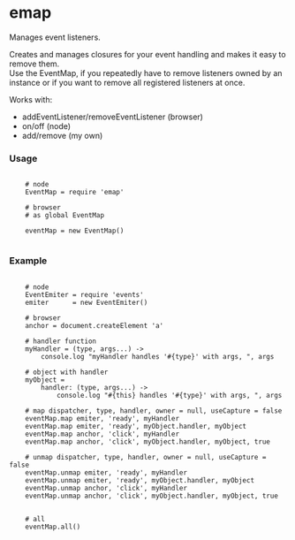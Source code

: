 # emap  
Manages event listeners.

Creates and manages closures for your event handling and makes it easy to remove them.   
Use the EventMap, if you repeatedly have to remove listeners owned by an instance or
if you want to remove all registered listeners at once.

Works with:

- addEventListener/removeEventListener (browser)
- on/off (node)
- add/remove (my own)

### Usage  

```coffee-script
    
    # node
    EventMap = require 'emap'
    
    # browser
    # as global EventMap
    
    eventMap = new EventMap()
    
```
### Example  

```coffee-script
    
    # node
    EventEmiter = require 'events'
    emiter      = new EventEmiter()
     
    # browser 
    anchor = document.createElement 'a'
    
    # handler function
    myHandler = (type, args...) ->
        console.log "myHandler handles '#{type}' with args, ", args
    
    # object with handler
    myObject = 
        handler: (type, args...) ->
            console.log "#{this} handles '#{type}' with args, ", args
    
    # map dispatcher, type, handler, owner = null, useCapture = false
    eventMap.map emiter, 'ready', myHandler
    eventMap.map emiter, 'ready', myObject.handler, myObject
    eventMap.map anchor, 'click', myHandler
    eventMap.map anchor, 'click', myObject.handler, myObject, true
    
    # unmap dispatcher, type, handler, owner = null, useCapture = false
    eventMap.unmap emiter, 'ready', myHandler
    eventMap.unmap emiter, 'ready', myObject.handler, myObject
    eventMap.unmap anchor, 'click', myHandler
    eventMap.unmap anchor, 'click', myObject.handler, myObject, true
    
    
    # all
    eventMap.all()
    
```
